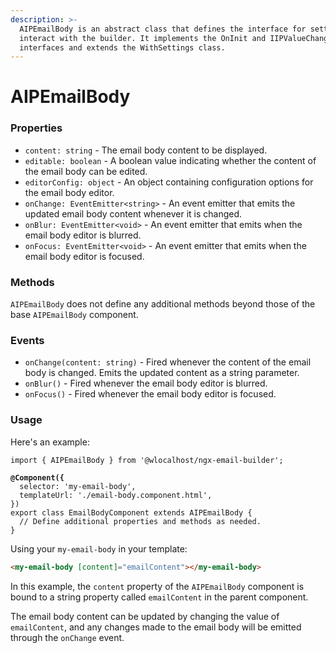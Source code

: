 ```yaml
---
description: >-
  AIPEmailBody is an abstract class that defines the interface for settings to
  interact with the builder. It implements the OnInit and IIPValueChanged
  interfaces and extends the WithSettings class.
---
```


# AIPEmailBody

### Properties

* `content: string` - The email body content to be displayed.
* `editable: boolean` - A boolean value indicating whether the content of the email body can be edited.
* `editorConfig: object` - An object containing configuration options for the email body editor.
* `onChange: EventEmitter<string>` - An event emitter that emits the updated email body content whenever it is changed.
* `onBlur: EventEmitter<void>` - An event emitter that emits when the email body editor is blurred.
* `onFocus: EventEmitter<void>` - An event emitter that emits when the email body editor is focused.

### Methods

`AIPEmailBody` does not define any additional methods beyond those of the base `AIPEmailBody` component.

### Events

* `onChange(content: string)` - Fired whenever the content of the email body is changed. Emits the updated content as a string parameter.
* `onBlur()` - Fired whenever the email body editor is blurred.
* `onFocus()` - Fired whenever the email body editor is focused.

### Usage

Here's an example:

<pre class="language-typescript"><code class="lang-typescript">import { AIPEmailBody } from '@wlocalhost/ngx-email-builder';

<strong>@Component({
</strong>  selector: 'my-email-body',
  templateUrl: './email-body.component.html',
})
export class EmailBodyComponent extends AIPEmailBody {
  // Define additional properties and methods as needed.
}
</code></pre>

Using your `my-email-body` in your template:

```html
<my-email-body [content]="emailContent"></my-email-body>
```

In this example, the `content` property of the `AIPEmailBody` component is bound to a string property called `emailContent` in the parent component.&#x20;

The email body content can be updated by changing the value of `emailContent`, and any changes made to the email body will be emitted through the `onChange` event.
